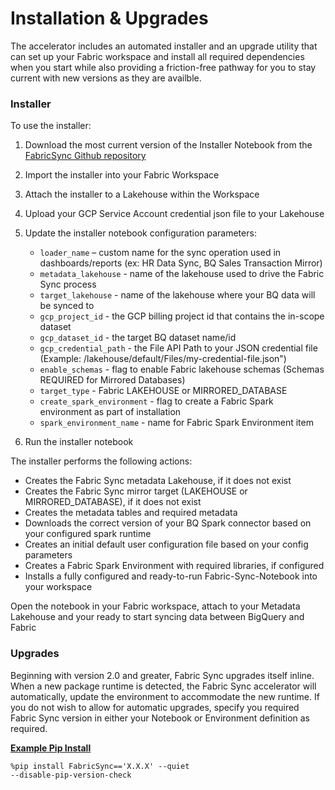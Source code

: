 # Installation & Upgrades

The accelerator includes an automated installer and an upgrade utility that can set up your Fabric workspace and install all required dependencies  when you start while also providing a friction-free pathway for you to stay current with new versions as they are availble. 

### Installer
To use the installer:
1. Download the most current version of the Installer Notebook from the [FabricSync Github repository](https://github.com/microsoft/FabricBQSync/tree/main/Notebooks)
2. Import the installer into your Fabric Workspace
3. Attach the installer to a Lakehouse within the Workspace
4. Upload your GCP Service Account credential json file to your Lakehouse
5. Update the installer notebook configuration parameters:
	- <code>loader_name</code> – custom name for the sync operation used in dashboards/reports (ex: HR Data Sync, BQ Sales Transaction Mirror)
	- <code>metadata_lakehouse</code> - name of the lakehouse used to drive the Fabric Sync process
	- <code>target_lakehouse</code> - name of the lakehouse where your BQ data will be synced to
	- <code>gcp_project_id</code> - the GCP billing project id that contains the in-scope dataset
	- <code>gcp_dataset_id</code> - the target BQ dataset name/id
	- <code>gcp_credential_path</code> - the File API Path to your JSON credential file (Example: /lakehouse/default/Files/my-credential-file.json")
	- <code>enable_schemas</code> - flag to enable Fabric lakehouse schemas (Schemas REQUIRED for Mirrored Databases)
	- <code>target_type</code> - Fabric LAKEHOUSE or MIRRORED_DATABASE
	- <code>create_spark_environment</code> - flag to create a Fabric Spark environment as part of installation
	- <code>spark_environment_name</code> - name for Fabric Spark Environment item

6. Run the installer notebook

The installer performs the following actions:
- Creates the Fabric Sync metadata Lakehouse, if it does not exist
- Creates the Fabric Sync mirror target (LAKEHOUSE or MIRRORED_DATABASE), if it does not exist
- Creates the metadata tables and required metadata
- Downloads the correct version of your BQ Spark connector based on your configured spark runtime
- Creates an initial default user configuration file based on your config parameters
- Creates a Fabric Spark Environment with required libraries, if configured
- Installs a fully configured and ready-to-run Fabric-Sync-Notebook into your workspace

Open the notebook in your Fabric workspace, attach to your Metadata Lakehouse and your ready to start syncing data between BigQuery and Fabric

### Upgrades
Beginning with version 2.0 and greater, Fabric Sync upgrades itself inline. When a new package runtime is detected, the Fabric Sync accelerator will automatically, update the environment to accommodate the new runtime. If you do not wish to allow for automatic upgrades, specify you required Fabric Sync version in either your Notebook or Environment definition as required.

<b><u>Example Pip Install</u></b>

<code>%pip install FabricSync=='X.X.X' --quiet --disable-pip-version-check</code>

